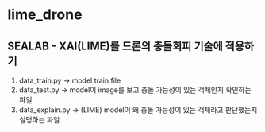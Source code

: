 # lime_drone
SEALAB - XAI(LIME)를 드론의 충돌회피 기술에 적용하기
-
1. data_train.py -> model train file
2. data_test.py -> model이 image를 보고 충돌 가능성이 있는 객체인지 확인하는 파일
3. data_explain.py -> (LIME) model이 왜 충돌 가능성이 있는 객체라고 판단했는지 설명하는 파일
